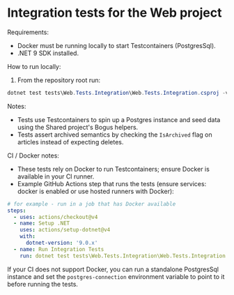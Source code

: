 # Integration tests for the Web project

Requirements:

- Docker must be running locally to start Testcontainers (PostgresSql).
- .NET 9 SDK installed.

How to run locally:

1. From the repository root run:

```powershell
dotnet test tests\Web.Tests.Integration\Web.Tests.Integration.csproj -v minimal
```

Notes:

- Tests use Testcontainers to spin up a Postgres instance and seed data using the Shared project's Bogus helpers.
- Tests assert archived semantics by checking the `IsArchived` flag on articles instead of expecting deletes.

CI / Docker notes:

- These tests rely on Docker to run Testcontainers; ensure Docker is available in your CI runner.
- Example GitHub Actions step that runs the tests (ensure services: docker is enabled or use hosted runners with
  Docker):

```yaml
# for example - run in a job that has Docker available
steps:
  - uses: actions/checkout@v4
  - name: Setup .NET
    uses: actions/setup-dotnet@v4
    with:
      dotnet-version: '9.0.x'
  - name: Run Integration Tests
    run: dotnet test tests\Web.Tests.Integration\Web.Tests.Integration.csproj -v minimal
```

If your CI does not support Docker, you can run a standalone PostgresSql instance and set the `postgres-connection`
environment variable to point to it before running the tests.
